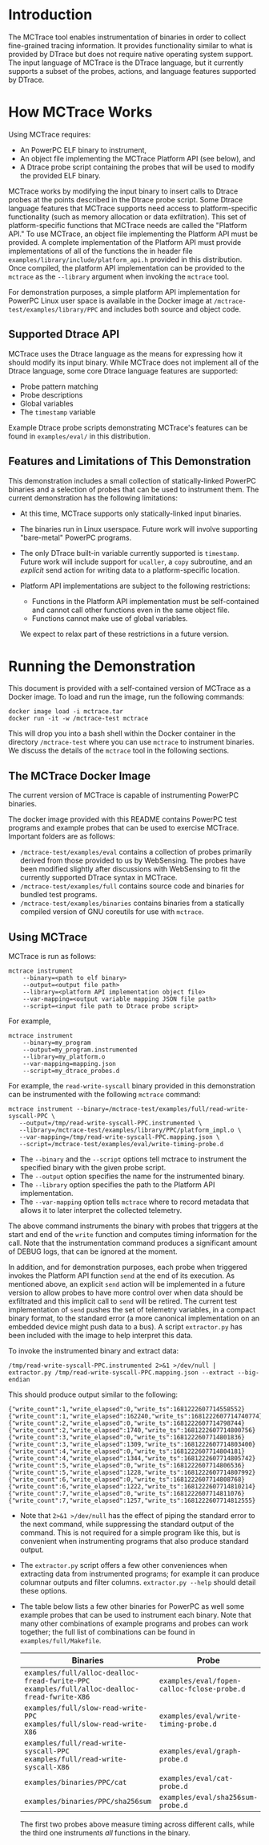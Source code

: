 Introduction
============

The MCTrace tool enables instrumentation of binaries in order to
collect fine-grained tracing information. It provides functionality
similar to what is provided by DTrace but does not require native
operating system support. The input language of MCTrace is the DTrace
language, but it currently supports a subset of the probes, actions,
and language features supported by DTrace.

How MCTrace Works
=================

Using MCTrace requires:

* An PowerPC ELF binary to instrument,
* An object file implementing the MCTrace Platform API (see below), and
* A Dtrace probe script containing the probes that will be used to
  modify the provided ELF binary.

MCTrace works by modifying the input binary to insert calls to Dtrace
probes at the points described in the Dtrace probe script. Some Dtrace
language features that MCTrace supports need access to platform-specific
functionality (such as memory allocation or data exfiltration). This
set of platform-specific functions that MCTrace needs are called the
"Platform API." To use MCTrace, an object file implementing the Platform
API must be provided. A complete implementation of the Platform API
must provide implementations of all of the functions the in header file
`examples/library/include/platform_api.h` provided in this distribution.
Once compiled, the platform API implementation can be provided to the
`mctrace` as the `--library` argument when invoking the `mctrace` tool.

For demonstration purposes, a simple platform API implementation
for PowerPC Linux user space is available in the Docker image at
`/mctrace-test/examples/library/PPC` and includes both source and object
code.

Supported Dtrace API
--------------------

MCTrace uses the Dtrace language as the means for expressing how it
should modify its input binary. While MCTrace does not implement all of
the Dtrace language, some core Dtrace language features are supported:

* Probe pattern matching
* Probe descriptions
* Global variables
* The `timestamp` variable

Example Dtrace probe scripts demonstrating MCTrace's features can be
found in `examples/eval/` in this distribution.

Features and Limitations of This Demonstration
----------------------------------------------

This demonstration includes a small collection of statically-linked
PowerPC binaries and a selection of probes that can be used to
instrument them. The current demonstration has the following
limitations:

 - At this time, MCTrace supports only statically-linked input binaries.
 - The binaries run in Linux userspace. Future work will involve
   supporting "bare-metal" PowerPC programs.
 - The only DTrace built-in variable currently supported is `timestamp`.
   Future work will include support for `ucaller`, a `copy` subroutine,
   and an *explicit* send action for writing data to a platform-specific
   location.
 - Platform API implementations are subject to the following
   restrictions:
   - Functions in the Platform API implementation must be self-contained
     and cannot call other functions even in the same object file.
   - Functions cannot make use of global variables.

   We expect to relax part of these restrictions in a future version.

Running the Demonstration
=========================

This document is provided with a self-contained version of MCTrace as a
Docker image. To load and run the image, run the following commands:

```
docker image load -i mctrace.tar
docker run -it -w /mctrace-test mctrace
```

This will drop you into a bash shell within the Docker container in the
directory `/mctrace-test` where you can use `mctrace` to instrument
binaries. We discuss the details of the `mctrace` tool in the following
sections.

The MCTrace Docker Image
------------------------

The current version of MCTrace is capable of instrumenting PowerPC
binaries.

The docker image provided with this README contains PowerPC test
programs and example probes that can be used to exercise MCTrace.
Important folders are as follows:

 * `/mctrace-test/examples/eval` contains a collection of probes
   primarily derived from those provided to us by WebSensing. The probes
   have been modified slightly after discussions with WebSensing to fit
   the currently supported DTrace syntax in MCTrace.
 * `/mctrace-test/examples/full` contains source code and binaries for
   bundled test programs.
 * `/mctrace-test/examples/binaries` contains binaries from a statically
   compiled version of GNU coreutils for use with `mctrace`.

Using MCTrace
-------------

MCTrace is run as follows:

```
mctrace instrument
    --binary=<path to elf binary>
    --output=<output file path>
    --library=<platform API implementation object file>
    --var-mapping=<output variable mapping JSON file path>
    --script=<input file path to Dtrace probe script>
```

For example,

```
mctrace instrument
    --binary=my_program
    --output=my_program.instrumented
    --library=my_platform.o
    --var-mapping=mapping.json
    --script=my_dtrace_probes.d
```

For example, the `read-write-syscall` binary provided in this
demonstration can be instrumented with the following `mctrace` command:

```
mctrace instrument --binary=/mctrace-test/examples/full/read-write-syscall-PPC \
   --output=/tmp/read-write-syscall-PPC.instrumented \
   --library=/mctrace-test/examples/library/PPC/platform_impl.o \
   --var-mapping=/tmp/read-write-syscall-PPC.mapping.json \
   --script=/mctrace-test/examples/eval/write-timing-probe.d
```

- The `--binary` and the `--script` options tell mctrace to instrument
  the specified binary with the given probe script.
- The `--output` option specifies the name for the instrumented binary.
- The `--library` option specifies the path to the Platform API
  implementation.
- The `--var-mapping` option tells `mctrace` where to record metadata
  that allows it to later interpret the collected telemetry.

The above command instruments the binary with probes that triggers
at the start and end of the `write` function and computes timing
information for the call. Note that the instrumentation command produces
a significant amount of DEBUG logs, that can be ignored at the moment.

In addition, and for demonstration purposes, each probe when triggered
invokes the Platform API function `send` at the end of its execution.
As mentioned above, an explicit `send` action will be implemented in
a future version to allow probes to have more control over when data
should be exfiltrated and this implicit call to `send` will be retired.
The current test implementation of `send` pushes the set of telemetry
variables, in a compact binary format, to the standard error (a more
canonical implementation on an embedded device might push data to a
bus). A script `extractor.py` has been included with the image to help
interpret this data.

To invoke the instrumented binary and extract data:

    /tmp/read-write-syscall-PPC.instrumented 2>&1 >/dev/null | extractor.py /tmp/read-write-syscall-PPC.mapping.json --extract --big-endian

This should produce output similar to the following:

    {"write_count":1,"write_elapsed":0,"write_ts":1681222607714558552}
    {"write_count":1,"write_elapsed":162240,"write_ts":1681222607714740774}
    {"write_count":2,"write_elapsed":0,"write_ts":1681222607714798744}
    {"write_count":2,"write_elapsed":1740,"write_ts":1681222607714800756}
    {"write_count":3,"write_elapsed":0,"write_ts":1681222607714801836}
    {"write_count":3,"write_elapsed":1309,"write_ts":1681222607714803400}
    {"write_count":4,"write_elapsed":0,"write_ts":1681222607714804181}
    {"write_count":4,"write_elapsed":1344,"write_ts":1681222607714805742}
    {"write_count":5,"write_elapsed":0,"write_ts":1681222607714806536}
    {"write_count":5,"write_elapsed":1228,"write_ts":1681222607714807992}
    {"write_count":6,"write_elapsed":0,"write_ts":1681222607714808768}
    {"write_count":6,"write_elapsed":1222,"write_ts":1681222607714810214}
    {"write_count":7,"write_elapsed":0,"write_ts":1681222607714811076}
    {"write_count":7,"write_elapsed":1257,"write_ts":1681222607714812555}

- Note that `2>&1 >/dev/null` has the effect of piping the standard
  error to the next command, while suppressing the standard output of
  the command. This is not required for a simple program like this, but
  is convenient when instrumenting programs that also produce standard
  output.

- The `extractor.py` script offers a few other conveniences when
  extracting data from instrumented programs; for example it can produce
  columnar outputs and filter columns. `extractor.py --help` should
  detail these options.

- The table below lists a few other binaries for PowerPC as well some
  example probes that can be used to instrument each binary. Note
  that many other combinations of example programs and probes can
  work together; the full list of combinations can be found in
  `examples/full/Makefile`.

    | Binaries                                                                                           | Probe                                       |
    | ---------------------------------------------------------------------------------------------------| ------------------------------------------- |
    | `examples/full/alloc-dealloc-fread-fwrite-PPC` <br> `examples/full/alloc-dealloc-fread-fwrite-X86` | `examples/eval/fopen-calloc-fclose-probe.d` |
    | `examples/full/slow-read-write-PPC` <br> `examples/full/slow-read-write-X86`                       | `examples/eval/write-timing-probe.d`        |
    | `examples/full/read-write-syscall-PPC` <br> `examples/full/read-write-syscall-X86`                 | `examples/eval/graph-probe.d`               |
    | `examples/binaries/PPC/cat`                                                                        | `examples/eval/cat-probe.d`                 |
    | `examples/binaries/PPC/sha256sum`                                                                  | `examples/eval/sha256sum-probe.d`           |

  The first two probes above measure timing across different calls,
  while the third one instruments *all* functions in the binary.
